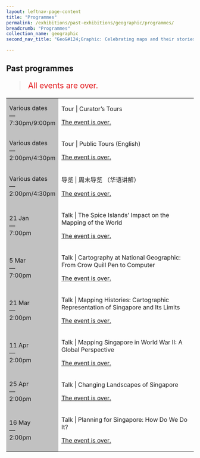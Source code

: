 ```yaml
---
layout: leftnav-page-content
title: "Programmes"
permalink: /exhibitions/past-exhibitions/geographic/programmes/
breadcrumb: "Programmes"
collection_name: geographic
second_nav_title: "Geo&#124;Graphic: Celebrating maps and their stories"

---
```


<!-- 

Colours
Upcoming: default colour
Past: #c1c1c1

-->

<section class="sgds-section__progs">

<div class="sgds-container__description">
    <div class="row">
        <div class="col is-10-mobile">

<h2>Past programmes</h2>

<blockquote style="color: #E21216; font-size: 150%;">All events are over.</blockquote>

<table class="table table-v">
    <tr>
        <td style="background-color: #c1c1c1;">Various dates<br>
            &mdash;<br>
            7:30pm/9:00pm</td>
        <td>
            <p>Tour &#124; Curator’s Tours</p>
            <p><a href="/programmes/geographic/curator-tours/">The event is over.</a></p>
        </td>
    </tr>    
    <tr>
        <td style="background-color: #c1c1c1;">Various dates<br>
            &mdash;<br>
            2:00pm/4:30pm</td>
        <td>
            <p>Tour &#124; Public Tours (English)</p>
            <p><a href="/programmes/geographic/public-tours/">The event is over.</a></p>
        </td>
    </tr>    
    <tr>
        <td style="background-color: #c1c1c1;">Various dates<br>
            &mdash;<br>
            2:00pm/4:30pm</td>
        <td>
            <p>导览 &#124; 周末导览 （华语讲解）</p>
            <p><a href="/programmes/geographic/public-tours/">The event is over.</a></p>
        </td>
    </tr>     
    <tr>
        <td style="background-color: #c1c1c1;">21 Jan<br>
            &mdash;<br>
            7:00pm</td>
        <td>
            <p>Talk &#124; The Spice Islands’ Impact on the Mapping of the World</p>
            <p><a href="/programmes/geographic/20150121-talk/">The event is over.</a></p>
        </td>
    </tr>      
    <tr>
        <td style="background-color: #c1c1c1;">5 Mar<br>
            &mdash;<br>
            7:00pm</td>
        <td>
            <p>Talk &#124; Cartography at National Geographic: From Crow Quill Pen to Computer</p>
            <p><a href="/programmes/geographic/20150305-talk/">The event is over.</a></p>
        </td>
    </tr>    
    <tr>
        <td style="background-color: #c1c1c1;">21 Mar<br>
            &mdash;<br>
            2:00pm</td>
        <td>
            <p>Talk &#124; Mapping Histories: Cartographic Representation of Singapore and Its Limits</p>
            <p><a href="/programmes/geographic/20150321-talk/">The event is over.</a></p>
        </td>
    </tr>     
    <tr>
        <td style="background-color: #c1c1c1;">11 Apr<br>
            &mdash;<br>
            2:00pm</td>
        <td>
            <p>Talk &#124; Mapping Singapore in World War II: A Global Perspective</p>
            <p><a href="/programmes/geographic/20150411-talk/">The event is over.</a></p>
        </td>
    </tr>     
    <tr>
        <td style="background-color: #c1c1c1;">25 Apr<br>
            &mdash;<br>
            2:00pm</td>
        <td>
            <p>Talk &#124; Changing Landscapes of Singapore</p>
            <p><a href="/programmes/geographic/20150425-talk/">The event is over.</a></p>
        </td>
    </tr>    
    <tr>
        <td style="background-color: #c1c1c1;">16 May<br>
            &mdash;<br>
            2:00pm</td>
        <td>
            <p>Talk &#124; Planning for Singapore: How Do We Do It?</p>
            <p><a href="/programmes/geographic/20150516-talk/">The event is over.</a></p>
        </td>
    </tr>    
</table>
        </div>
    </div>
</div>
</section>